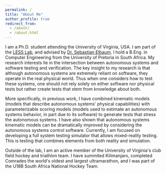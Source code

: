 ```yaml
---
permalink: /
title: "About Me"
author_profile: true
redirect_from: 
  - /about/
  - /about.html
---
```


I am a Ph.D. student attending the University of Virginia, USA. I am part of the [LESS Lab](https://less-lab-uva.github.io), and advised by [Dr. Sebastian Elbaum](https://engineering.virginia.edu/faculty/sebastian-elbaum). I hold a B.Eng. in Computer Engineering from the University of Pretoria in South Africa. My research interests lie in the intersection between autonomous systems and software testing and verification. The key insight to my research is that although autonomous systems are extremely reliant on software, they operate in the real physical world. Thus when one considers how to test these systems, one should not rely solely on either software nor physical tests but rather create tests that stem from knowledge about both.

More specifically, in previous work, I have combined kinematic models (models that describe autonomous systems' physical capabilities) with parameterizable scoring models (models used to estimate an autonomous systems behavior, in part due to its software) to generate tests that stress the autonomous systems. I have also shown that autonomous systems kinematic models can be dramatically improved by considering the autonomous systems control software. Currently, I am focused on developing a full system testing simulator that allows mixed-reality testing. This is testing that combines elements from both reality and simulation.

Outside of the lab, I am an active member of the University of Virginia's club field hockey and triathlon team. I have summited Kilimanjaro, completed Comrades the world's oldest and largest ultramarathon, and I was part of the U18B South Africa National Hockey Team.
